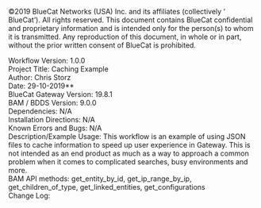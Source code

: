 <!-- Copyright 2020 BlueCat Networks. All rights reserved. -->

©2019 BlueCat Networks (USA) Inc. and its affiliates (collectively ‘ BlueCat’). All rights reserved. This document contains BlueCat confidential and proprietary information and is intended only for the person(s) to whom it is transmitted. Any reproduction of this document, in whole or in part, without the prior written consent of BlueCat is prohibited.

Workflow Version: 1.0.0 <br/>
Project Title: Caching Example <br/>
Author: Chris Storz <br/>
Date: 29-10-2019** <br/>
BlueCat Gateway Version: 19.8.1 <br/>
BAM / BDDS Version: 9.0.0 <br/>
Dependencies: N/A <br/>
Installation Directions: N/A <br/>
Known Errors and Bugs: N/A <br/>
Description/Example Usage: This workflow is an example of using JSON files to cache information to speed up user experience in Gateway. This is not intended as an end product as much as a way to approach a common problem when it comes to complicated searches, busy environments and more.<br/>
BAM API methods: get_entity_by_id, get_ip_range_by_ip, get_children_of_type, get_linked_entities, get_configurations <br/>
Change Log:  <br/>